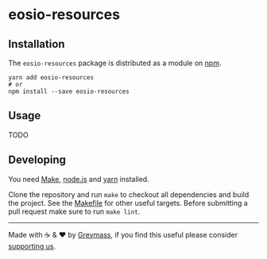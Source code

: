 # eosio-resources

## Installation

The `eosio-resources` package is distributed as a module on [npm](https://www.npmjs.com/package/eosio-resources).

```
yarn add eosio-resources
# or
npm install --save eosio-resources
```

## Usage

TODO

## Developing

You need [Make](https://www.gnu.org/software/make/), [node.js](https://nodejs.org/en/) and [yarn](https://classic.yarnpkg.com/en/docs/install) installed.

Clone the repository and run `make` to checkout all dependencies and build the project. See the [Makefile](./Makefile) for other useful targets. Before submitting a pull request make sure to run `make lint`.

---

Made with ☕️ & ❤️ by [Greymass](https://greymass.com), if you find this useful please consider [supporting us](https://greymass.com/support-us).
